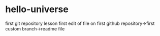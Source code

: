 # hello-universe
first git repository lesson
first edit of file on first github repository->first custom branch->readme file
